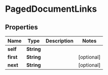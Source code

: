 

# PagedDocumentLinks


## Properties

| Name | Type | Description | Notes |
|------------ | ------------- | ------------- | -------------|
|**self** | **String** |  |  |
|**first** | **String** |  |  [optional] |
|**next** | **String** |  |  [optional] |



